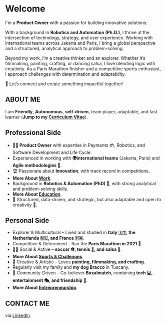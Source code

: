 # Welcome

I'm a **Product Owner** with a passion for building innovative solutions.

With a background in **Robotics and Automation (Ph.D.)**, I thrive at the intersection of technology, strategy, and user experience. Working with international teams across Jakarta and Paris, I bring a global perspective and a structured, analytical approach to problem-solving.

Beyond my work, I’m a creative thinker and an explorer. Whether it’s filmmaking, painting, crafting, or dancing salsa, I love blending logic with creativity. As a Paris Marathon finisher and a competitive sports enthusiast, I approach challenges with determination and adaptability.

🚀 Let’s connect and create something impactful together!

## ABOUT ME

I am **Friendly**, **Autonomous**, **self-driven**, team player, adaptable, and fast learner (**Jump to my [Curriculum Vitae](https://teoka.github.io/career/CV.html)**).

## Professional Side

- **👨‍💻 Product Owner** with expertise in Payments 💳, Robotics, and Software Development and Life Cycle.
- Experienced in working with **🌍international teams** (Jakarta, Paris) and **Agile methodologies 🔄**.
- 🏆 Passionate about **Innovation**, with track record in competitions.
- **More About [Work](https://teoka.github.io/career/work.html)**.
- Background in **Robotics & Automation (PhD) 🤖**, with strong analytical and problem-solving skills.
- **More About [Education](https://teoka.github.io/career/education.html)**.
- 🔬 Structured, data-driven, and strategic, but also adaptable and open to creativity 🎨.

## Personal Side

- Explorer & Multicultural – Lived and studied in **Italy 🇮🇹, the Netherlands 🇳🇱, and France 🇫🇷**.
- Competitive & Determined – Ran the **Paris Marathon in 2021 🏅**. 
- 🏃‍♂️ Social & Active – **soccer ⚽, tennis 🎾, and salsa 💃**.
- **More About [Sports & Challenges](https://teoka.github.io/hobbies/sports.html)**.
- 🎨 Creative & Artistic – Loves **painting, filmmaking, and crafting**.
- Regularly visit my family and **my dog Bracco** in Tuscany.
- 👥 Community-Driven – Co-believer **Boxalmatch**, combining **tech 💻, entertainment 🎭, and friendship 🤝**.
- **More About [Entrepreneurship](https://teoka.github.io/hobbies/entrepreneurship.html)**.

## CONTACT ME

via [LinkedIn](https://www.linkedin.com/in/matteociocca/).
